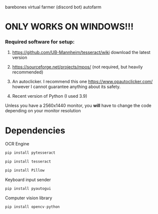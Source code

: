 barebones virtual farmer (discord bot) autofarm

# ONLY WORKS ON WINDOWS!!!


### Required software for setup:

1. https://github.com/UB-Mannheim/tesseract/wiki download the latest version

2. https://sourceforge.net/projects/mpos/ (not required, but heavily recommended)

3. An autoclicker. I recommend this one https://www.opautoclicker.com/ however I cannot guarantee anything about its safety.

4. Recent version of Python (I used 3.9)

Unless you have a 2560x1440 monitor, you **will** have to change the code depending on your monitor resolution

# Dependencies

OCR Engine
```python
pip install pytesseract 
```
```python
pip install tesseract
```
```python
pip install Pillow
```
Keyboard input sender
```python
pip install pyautogui
```
Computer vision library
```python
pip install opencv-python
```

